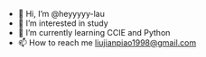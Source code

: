 - 👋 Hi, I’m @heyyyyy-lau
- 👀 I’m interested in study
- 🌱 I’m currently learning CCIE and Python
- 📫 How to reach me liujianpiao1998@gmail.com

<!---
heyyyyy-lau/heyyyyy-lau is a ✨ special ✨ repository because its `README.md` (this file) appears on your GitHub profile.
You can click the Preview link to take a look at your changes.
--->
